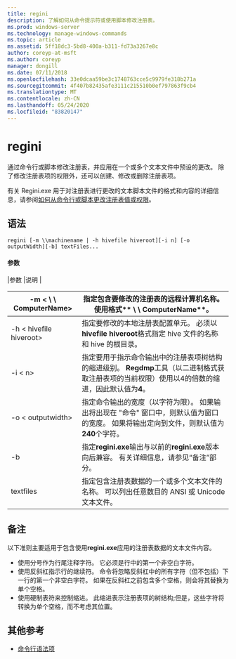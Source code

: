 ```yaml
---
title: regini
description: 了解如何从命令提示符或使用脚本修改注册表。
ms.prod: windows-server
ms.technology: manage-windows-commands
ms.topic: article
ms.assetid: 5ff18dc3-5bd8-400a-b311-fd73a3267e8c
author: coreyp-at-msft
ms.author: coreyp
manager: dongill
ms.date: 07/11/2018
ms.openlocfilehash: 33e0dcaa59be3c1748763cce5c9979fe318b271a
ms.sourcegitcommit: 4f407b82435afe3111c215510b0ef797863f9cb4
ms.translationtype: MT
ms.contentlocale: zh-CN
ms.lasthandoff: 05/24/2020
ms.locfileid: "83820147"
---
```

# <a name="regini"></a>regini

通过命令行或脚本修改注册表，并应用在一个或多个文本文件中预设的更改。 除了修改注册表项的权限外，还可以创建、修改或删除注册表项。

有关 Regini.exe 用于对注册表进行更改的文本脚本文件的格式和内容的详细信息，请参阅[如何从命令行或脚本更改注册表值或权限](https://support.microsoft.com/help/264584/how-to-change-registry-values-or-permissions-from-a-command-line-or-a)。

## <a name="syntax"></a>语法

```
regini [-m \\machinename | -h hivefile hiveroot][-i n] [-o outputWidth][-b] textFiles...
```

#### <a name="parameters"></a>参数

|参数 |说明 |

|-m \< \\ \\ ComputerName>|指定包含要修改的注册表的远程计算机名称。 使用格式** \\ \\ ComputerName**。|
|---------------------|-|
|-h \< hivefile hiveroot>|指定要修改的本地注册表配置单元。 必须以**hivefile hiveroot**格式指定 hive 文件的名称和 hive 的根目录。|
|-i \< n>|指定要用于指示命令输出中的注册表项树结构的缩进级别。 **Regdmp**工具（以二进制格式获取注册表项的当前权限）使用以4的倍数的缩进，因此默认值为**4**。|
|-o \< outputwidth>|指定命令输出的宽度（以字符为限）。 如果输出将出现在 "命令" 窗口中，则默认值为窗口的宽度。 如果将输出定向到文件，则默认值为**240**个字符。|
|-b|指定**regini.exe**输出与以前的**regini.exe**版本向后兼容。 有关详细信息，请参见“备注”部分。|
|textfiles|指定包含注册表数据的一个或多个文本文件的名称。 可以列出任意数目的 ANSI 或 Unicode 文本文件。|

## <a name="remarks"></a>备注

以下准则主要适用于包含使用**regini.exe**应用的注册表数据的文本文件内容。
-   使用分号作为行尾注释字符。 它必须是行中的第一个非空白字符。
-   使用反斜杠指示行的继续符。 命令将忽略反斜杠中的所有字符（但不包括）下一行的第一个非空白字符。 如果在反斜杠之前包含多个空格，则会将其替换为单个空格。
-   使用硬制表符来控制缩进。 此缩进表示注册表项的树结构;但是，这些字符将转换为单个空格，而不考虑其位置。

## <a name="additional-references"></a>其他参考

- [命令行语法项](command-line-syntax-key.md)